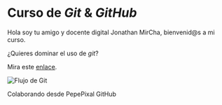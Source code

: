 # Curso de _Git_ & _GitHub_

Hola soy tu amigo y docente digital Jonathan MirCha, bienvenid@s a mi curso.

¿Quieres dominar el uso de _git_?

Mira este [enlace](https://jonmircha.com/git).

![Flujo de Git](git-flow.png)

Colaborando desde PepePixal GitHub

